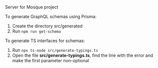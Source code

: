 Server for Mosque project

To generate GraphQL schemas using Prisma:
1. Create the directory src/generated
2. Run ```npm run get-schema```
   
To generate TS interfaces for schemas:
1. Run ```npx ts-node src/generate-typings.ts```
2. Open the file **src/generate-typings.ts**, find the line with the error and make the first parameter non-optional
   
